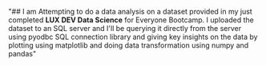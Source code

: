 "## I am Attempting to do a data analysis on a dataset provided in my just completed **LUX DEV Data Science** for Everyone Bootcamp. I uploaded the dataset to an SQL server and I'll be querying it directly from the server using pyodbc SQL connection library  and giving key insights on the data by plotting using matplotlib and doing data transformation using numpy and pandas"
